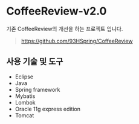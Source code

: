 # CoffeeReview-v2.0
기존 CoffeeReview의 개선을 하는 프로젝트 입니다.
> https://github.com/93HSpring/CoffeeReview

## 사용 기술 및 도구
- Eclipse
- Java
- Spring framework
- Mybatis
- Lombok
- Oracle 11g express edition
- Tomcat

